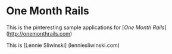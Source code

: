 # One Month Rails

This is the pinteresting sample applications for [*One Month Rails*] (http://onemonthrails.com)

This is [Lennie Sliwinski] (lenniesliwinski.com)